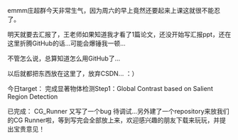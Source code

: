emmm庄超群今天非常生气，因为周六的早上竟然还要起来上课这就很不能忍了。

明天就要去汇报了，王老师如果知道我才看了1篇论文，还没开始写汇报ppt，还在这里折腾GitHub的话...可能会爆锤我一顿...

不管怎么说，总算知道怎么用GitHub了...

以后就都把东西放在这里了，放弃CSDN...
：）

今日target：
完成显著物体检测Step1：Global Contrast based on Salient Region Detection

已完成：
CG_Runner 又写了一个bug 待调试...另外建了一个repository来放我们的CG Runner啦，等到写完会全部放上来，欢迎感兴趣的朋友下载来玩玩，并提出宝贵意见！
